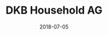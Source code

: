 ﻿---
title:          "DKB Household AG"
date:           "2018-07-05"
draft:          false
robotsExclude:  true
forceNowrap:    false
---
